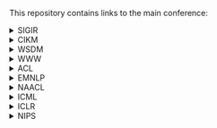This repository contains links to the main conference:

<details>
<summary>SIGIR</summary>
<ul>
<li>23: https://dblp.org/db/conf/sigir/sigir2023.html
</li>
<li>22: https://dblp.org/db/conf/sigir/sigir2022.html
</li>
<li>21: https://dblp.org/db/conf/sigir/sigir2021.html
</li>
<li>20: https://dblp.org/db/conf/sigir/sigir2020.html
</li>
<li>19: https://dblp.org/db/conf/sigir/sigir2019.html
</li>
<li>18: https://dblp.org/db/conf/sigir/sigir2018.html
</li>
<li>17: https://dblp.org/db/conf/sigir/sigir2017.html
</li>
<li>16: https://dblp.org/db/conf/sigir/sigir2016.html
</li>
<li>15: https://dblp.org/db/conf/sigir/sigir2015.html
</li>
<li>14: https://dblp.org/db/conf/sigir/sigir2014.html
</li>
<li>13: https://dblp.org/db/conf/sigir/sigir2013.html
</li>
<li>12: https://dblp.org/db/conf/sigir/sigir2012.html
</li>
<li>11: https://dblp.org/db/conf/sigir/sigir2011.html
</li>
<li>10: https://dblp.org/db/conf/sigir/sigir2010.html
</li>
</ul>
</details>

<details>
<summary>CIKM</summary>
<ul>
<li>23: https://dblp.org/db/conf/cikm/cikm2023.html</li>
<li>22: https://dblp.org/db/conf/cikm/cikm2022.html</li>
<li>21: https://dblp.org/db/conf/cikm/cikm2021.html</li>
<li>20: https://dblp.org/db/conf/cikm/cikm2020.html</li>
<li>19: https://dblp.org/db/conf/cikm/cikm2019.html</li>
<li>18: https://dblp.org/db/conf/cikm/cikm2018.html</li>
<li>17: https://dblp.org/db/conf/cikm/cikm2017.html</li>
<li>16: https://dblp.org/db/conf/cikm/cikm2016.html</li>
<li>15: https://dblp.org/db/conf/cikm/cikm2015.html</li>
<li>14: https://dblp.org/db/conf/cikm/cikm2014.html</li>
<li>13: https://dblp.org/db/conf/cikm/cikm2013.html</li>
<li>12: https://dblp.org/db/conf/cikm/cikm2012.html</li>
<li>11: https://dblp.org/db/conf/cikm/cikm2011.html</li>
<li>10: https://dblp.org/db/conf/cikm/cikm2010.html</li>
</ul>
</details>

<details>
<summary>WSDM</summary>
<ul>
<li>23: https://dblp.org/db/conf/wsdm/wsdm2023.html</li>
<li>22: https://dblp.org/db/conf/wsdm/wsdm2022.html</li>
<li>21: https://dblp.org/db/conf/wsdm/wsdm2021.html</li>
<li>20: https://dblp.org/db/conf/wsdm/wsdm2020.html</li>
<li>19: https://dblp.org/db/conf/wsdm/wsdm2019.html</li>
<li>18: https://dblp.org/db/conf/wsdm/wsdm2018.html</li>
<li>17: https://dblp.org/db/conf/wsdm/wsdm2017.html</li>
<li>16: https://dblp.org/db/conf/wsdm/wsdm2016.html</li>
<li>15: https://dblp.org/db/conf/wsdm/wsdm2015.html</li>
<li>14: https://dblp.org/db/conf/wsdm/wsdm2014.html</li>
<li>13: https://dblp.org/db/conf/wsdm/wsdm2013.html</li>
<li>12: https://dblp.org/db/conf/wsdm/wsdm2012.html</li>
<li>11: https://dblp.org/db/conf/wsdm/wsdm2011.html</li>
<li>10: https://dblp.org/db/conf/wsdm/wsdm2010.html</li>
</ul>
</details>


<details>
<summary>WWW</summary>
<ul>
<li>2023: https://dblp.org/db/conf/www/www2023.html</li>
<li>2022: https://dblp.org/db/conf/www/www2022.html</li>
<li>2021: https://dblp.org/db/conf/www/www2021.html</li>
<li>2020: https://dblp.org/db/conf/www/www2020.html</li>
<li>2019: https://dblp.org/db/conf/www/www2019.html</li>
<li>2018: https://dblp.org/db/conf/www/www2018.html</li>
<li>2017: https://dblp.org/db/conf/www/www2017.html</li>
<li>2016: https://dblp.org/db/conf/www/www2016.html</li>
<li>2015: https://dblp.org/db/conf/www/www2015.html</li>
<li>2014: https://dblp.org/db/conf/www/www2014.html</li>
<li>2013: https://dblp.org/db/conf/www/www2013.html</li>
<li>2012: https://dblp.org/db/conf/www/www2012.html</li>
<li>2011: https://dblp.org/db/conf/www/www2011.html</li>
<li>2010: https://dblp.org/db/conf/www/www2010.html</li>
</ul>
</details>


<details>
<summary>ACL</summary>
<ul>
<li>23: https://dblp.org/db/conf/acl/acl2023-1.html</li>
<li>22: https://dblp.org/db/conf/acl/acl2022-1.html</li>
<li>21: https://dblp.org/db/conf/acl/acl2021-1.html</li>
<li>20: https://dblp.org/db/conf/acl/acl2020.html</li>
<li>19: https://dblp.org/db/conf/acl/acl2019-1.html</li>
<li>18</li>
<li>17</li>
<li>16</li>
<li>15</li>
<li>14</li>
<li>13</li>
<li>12</li>
<li>11</li>
<li>10</li>
</ul>
</details>


<details>
<summary>EMNLP</summary>
<ul>
<li>23</li>
<li>22</li>
<li>21</li>
<li>20</li>
<li>19</li>
<li>18</li>
<li>17</li>
<li>16</li>
<li>15</li>
<li>14</li>
<li>13</li>
<li>12</li>
<li>11</li>
<li>10</li>
</ul>
</details>

<details>
<summary>NAACL</summary>
<ul>
<li>23</li>
<li>22</li>
<li>21</li>
<li>20</li>
<li>19</li>
<li>18</li>
<li>17</li>
<li>16</li>
<li>15</li>
<li>14</li>
<li>13</li>
<li>12</li>
<li>11</li>
<li>10</li>
</ul>
</details>

<details>
<summary>ICML</summary>
<ul>
<li>23</li>
<li>22</li>
<li>21</li>
<li>20</li>
<li>19</li>
<li>18</li>
<li>17</li>
<li>16</li>
<li>15</li>
<li>14</li>
<li>13</li>
<li>12</li>
<li>11</li>
<li>10</li>
</ul>
</details>

<details>
<summary>ICLR</summary>
<ul>
<li>23</li>
<li>22</li>
<li>21</li>
<li>20</li>
<li>19</li>
<li>18</li>
<li>17</li>
<li>16</li>
<li>15</li>
<li>14</li>
<li>13</li>
<li>12</li>
<li>11</li>
<li>10</li>
</ul>
</details>

<details>
<summary>NIPS</summary>
<ul>
<li>23</li>
<li>22</li>
<li>21</li>
<li>20</li>
<li>19</li>
<li>18</li>
<li>17</li>
<li>16</li>
<li>15</li>
<li>14</li>
<li>13</li>
<li>12</li>
<li>11</li>
<li>10</li>
</ul>
</details>



